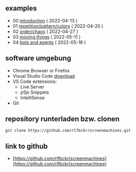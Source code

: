 ## examples

* 00 [introduction](0_introduction) ( 2022-04-13 )
* 01 [repetition/pattern/colors](1_repetition-pattern-colors) ( 2022-04-20 )
* 02 [order/chaos](2_order-chaos) ( 2022-04-27 )
* 03 [moving things](3_moving-things) ( 2022-05-11 )
* 04 [bots and agents](4_bots-and-agents) ( 2022-05-18 )

## software umgebung
* Chrome Browser or Firefox
* Visual Studio Code [download](https://code.visualstudio.com/)
* VS Code extensions:
  - Live Server
  - p5js Snippets
  - IntelliSense
* Git

## repository runterladen bzw. clonen
``git clone https://github.com/rlfbckr/screenmachines.git``

## link to github
- [https://github.com/rlfbckr/screenmachines](https://github.com/rlfbckr/screenmachines)

